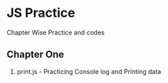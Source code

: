 # JS Practice
Chapter Wise Practice and codes
## Chapter One 
1. print.js  - Practicing Console log and Printing data
